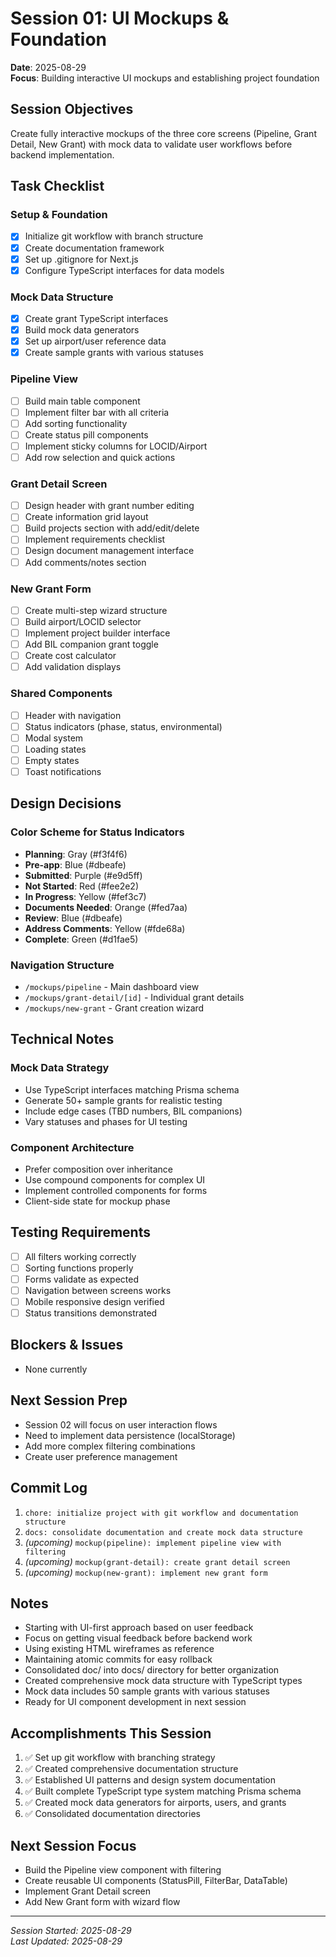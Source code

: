 # Session 01: UI Mockups & Foundation
**Date**: 2025-08-29  
**Focus**: Building interactive UI mockups and establishing project foundation

## Session Objectives
Create fully interactive mockups of the three core screens (Pipeline, Grant Detail, New Grant) with mock data to validate user workflows before backend implementation.

## Task Checklist

### Setup & Foundation
- [x] Initialize git workflow with branch structure
- [x] Create documentation framework
- [x] Set up .gitignore for Next.js
- [x] Configure TypeScript interfaces for data models

### Mock Data Structure
- [x] Create grant TypeScript interfaces
- [x] Build mock data generators
- [x] Set up airport/user reference data
- [x] Create sample grants with various statuses

### Pipeline View
- [ ] Build main table component
- [ ] Implement filter bar with all criteria
- [ ] Add sorting functionality
- [ ] Create status pill components
- [ ] Implement sticky columns for LOCID/Airport
- [ ] Add row selection and quick actions

### Grant Detail Screen
- [ ] Design header with grant number editing
- [ ] Create information grid layout
- [ ] Build projects section with add/edit/delete
- [ ] Implement requirements checklist
- [ ] Design document management interface
- [ ] Add comments/notes section

### New Grant Form
- [ ] Create multi-step wizard structure
- [ ] Build airport/LOCID selector
- [ ] Implement project builder interface
- [ ] Add BIL companion grant toggle
- [ ] Create cost calculator
- [ ] Add validation displays

### Shared Components
- [ ] Header with navigation
- [ ] Status indicators (phase, status, environmental)
- [ ] Modal system
- [ ] Loading states
- [ ] Empty states
- [ ] Toast notifications

## Design Decisions

### Color Scheme for Status Indicators
- **Planning**: Gray (#f3f4f6)
- **Pre-app**: Blue (#dbeafe)
- **Submitted**: Purple (#e9d5ff)
- **Not Started**: Red (#fee2e2)
- **In Progress**: Yellow (#fef3c7)
- **Documents Needed**: Orange (#fed7aa)
- **Review**: Blue (#dbeafe)
- **Address Comments**: Yellow (#fde68a)
- **Complete**: Green (#d1fae5)

### Navigation Structure
- `/mockups/pipeline` - Main dashboard view
- `/mockups/grant-detail/[id]` - Individual grant details
- `/mockups/new-grant` - Grant creation wizard

## Technical Notes

### Mock Data Strategy
- Use TypeScript interfaces matching Prisma schema
- Generate 50+ sample grants for realistic testing
- Include edge cases (TBD numbers, BIL companions)
- Vary statuses and phases for UI testing

### Component Architecture
- Prefer composition over inheritance
- Use compound components for complex UI
- Implement controlled components for forms
- Client-side state for mockup phase

## Testing Requirements
- [ ] All filters working correctly
- [ ] Sorting functions properly
- [ ] Forms validate as expected
- [ ] Navigation between screens works
- [ ] Mobile responsive design verified
- [ ] Status transitions demonstrated

## Blockers & Issues
- None currently

## Next Session Prep
- Session 02 will focus on user interaction flows
- Need to implement data persistence (localStorage)
- Add more complex filtering combinations
- Create user preference management

## Commit Log
1. `chore: initialize project with git workflow and documentation structure`
2. `docs: consolidate documentation and create mock data structure`
3. *(upcoming)* `mockup(pipeline): implement pipeline view with filtering`
4. *(upcoming)* `mockup(grant-detail): create grant detail screen`
5. *(upcoming)* `mockup(new-grant): implement new grant form`

## Notes
- Starting with UI-first approach based on user feedback
- Focus on getting visual feedback before backend work
- Using existing HTML wireframes as reference
- Maintaining atomic commits for easy rollback
- Consolidated doc/ into docs/ directory for better organization
- Created comprehensive mock data structure with TypeScript types
- Mock data includes 50 sample grants with various statuses
- Ready for UI component development in next session

## Accomplishments This Session
1. ✅ Set up git workflow with branching strategy
2. ✅ Created comprehensive documentation structure
3. ✅ Established UI patterns and design system documentation
4. ✅ Built complete TypeScript type system matching Prisma schema
5. ✅ Created mock data generators for airports, users, and grants
6. ✅ Consolidated documentation directories

## Next Session Focus
- Build the Pipeline view component with filtering
- Create reusable UI components (StatusPill, FilterBar, DataTable)
- Implement Grant Detail screen
- Add New Grant form with wizard flow

---
*Session Started: 2025-08-29*  
*Last Updated: 2025-08-29*